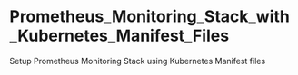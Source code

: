 # Prometheus_Monitoring_Stack_with_Kubernetes_Manifest_Files
Setup Prometheus Monitoring Stack using Kubernetes Manifest files

